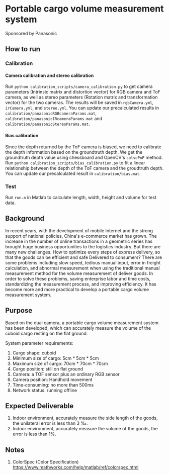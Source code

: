# Portable cargo volume measurement system

Sponsored by Panasonic

## How to run
### Calibration
#### Camera calibration and stereo calibration
Run `python calibration_scripts/camera_calibration.py` to get camera parameters (Intrinsic matrix and distortion vector) for RGB camera and ToF camera, as well as stereo parameters (Rotation matrix and transformation vector) for the two cameras. The results will be saved in `rgbCamera.yml`, `irCamera.yml`, and `stereo.yml`. You can update our precalculated results in `calibration/panasonicRGBcameraParams.mat`, `calibration/panasonicIRcameraParams.mat` and `calibration/panasonicStereoParams.mat`.
#### Bias calibration
Since the depth returned by the ToF camera is biased, we need to calibrate the depth information based on the groundtruth depth. We get the groundtruth depth value using chessboard and OpenCV's `solvePnP` method.
Run `python calibration_scripts/bias_calibration.py` to fit a linear relationship between the depth of the ToF camera and the groudtruth depth. You can update our precalculated result in `calibration/bias.mat`.

### Test
Run `run.m` in Matlab to calculate length, width, height and volume for test data.

## Background
In recent years, with the development of mobile Internet and the strong support of national policies, China's e-commerce market has grown. The increase in the number of online transactions in a geometric series has brought huge business opportunities to the logistics industry. But there are many new challenges. How to optimize every steps of express delivery, so that the goods can be efficient and safe Delivered to consumers? There are some problems including slow speed, tedious manual input, error in freight calculation, and abnormal measurement when using the traditional manual measurement method for the volume measurement of deliver goods. In order to solve these problems, saving enterprise labor and time costs, standardizing the measurement process, and improving efficiency. It has become more and more practical to develop a portable cargo volume measurement system.

## Purpose
Based on the dual camera, a portable cargo volume measurement system has been developed, which can accurately measure the volume of the cuboid cargo resting on the flat ground.

System parameter requirements:

1. Cargo shape: cuboid
2. Minimum size of cargo: 5cm * 5cm * 5cm 
3. Maximum size of cargo: 70cm * 70cm * 70cm 
4. Cargo position: still on flat ground
5. Camera: a TOF sensor plus an ordinary RGB sensor 
6. Camera position: Handhold movement 
7. Time-consuming: no more than 500ms
8. Network status: running offline

## Expected Deliverable
1. Indoor environment, accurately measure the side length of the goods, the unilateral error is less than 3 ‰. 
2. Indoor environment, accurately measure the volume of the goods, the error is less than 1%.

## Notes
1. ColorSpec (Color Specification) https://www.mathworks.com/help/matlab/ref/colorspec.html